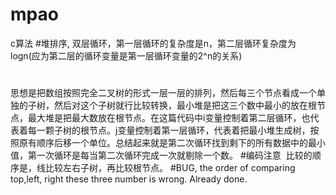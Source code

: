# mpao
c算法
#堆排序, 双层循环，第一层循环的复杂度是n，第二层循环复杂度为logn(应为第二层的循环变量是第一层循环变量的2^n的关系)
#
思想是把数组按照完全二叉树的形式一层一层的排列，然后每三个节点看成一个单独的子树，然后对这个子树就行比较转换，最小堆是把这三个数中最小的放在根节点，最大堆是把最大数放在根节点。在这篇代码中i变量控制着第二层循环，也代表着每一颗子树的根节点。j变量控制着第一层循环，代表着把最小堆生成树，按照原有顺序后移一个单位。总结起来就是第二次循环找到剩下的所有数据中的最小值，第一次循环是每当第二次循环完成一次就剔除一个数。
#编码注意
  比较的顺序是，线比较左右子树，再比较根节点。
#BUG, the order of comparing top,left, right these three number is wrong. Already done.
